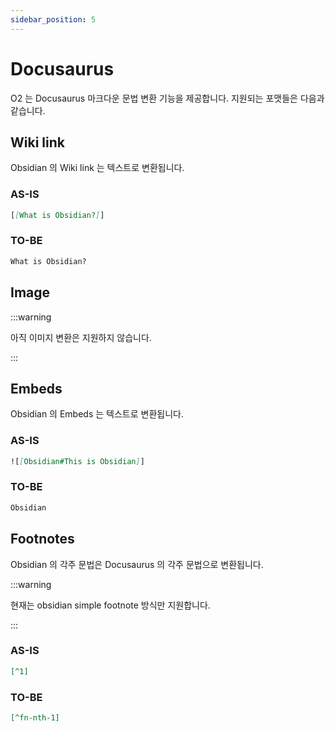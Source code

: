 ```yaml
---
sidebar_position: 5
---
```


# Docusaurus

O2 는 Docusaurus 마크다운 문법 변환 기능을 제공합니다. 지원되는 포맷들은 다음과 같습니다.

## Wiki link

Obsidian 의 Wiki link 는 텍스트로 변환됩니다.

### AS-IS

```md
[[What is Obsidian?]]
```

### TO-BE

```md
What is Obsidian?
```

## Image

:::warning

아직 이미지 변환은 지원하지 않습니다.

:::

## Embeds

Obsidian 의 Embeds 는 텍스트로 변환됩니다.

### AS-IS

```md
![[Obsidian#This is Obsidian]]
```

### TO-BE

```md
Obsidian
```

## Footnotes

Obsidian 의 각주 문법은 Docusaurus 의 각주 문법으로 변환됩니다.

:::warning

현재는 obsidian simple footnote 방식만 지원합니다.

:::

### AS-IS

```md
[^1]
```

### TO-BE

```md
[^fn-nth-1]
```
